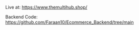 Live at: https://www.themultihub.shop/

Backend Code: https://github.com/Faraan10/Ecommerce_Backend/tree/main
